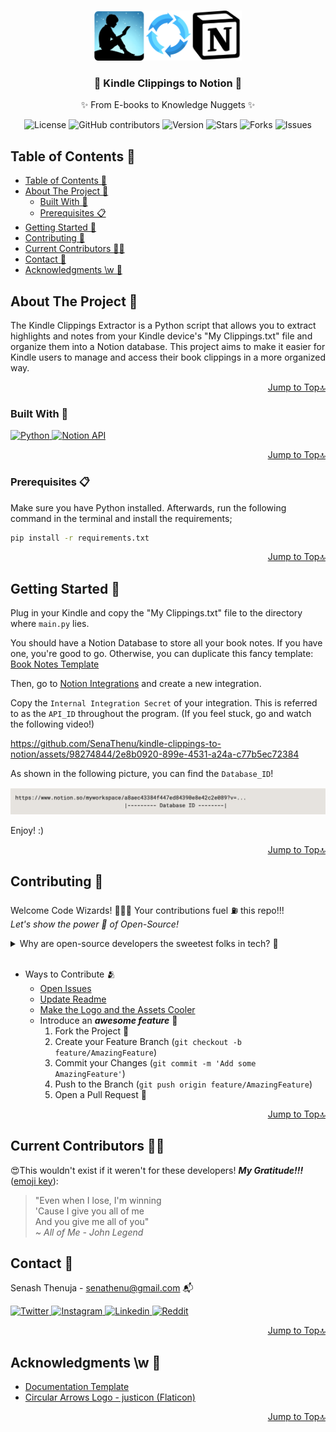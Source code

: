 <a name="readme-top"></a>

<!-- PROJECT LOGO -->
<br>
<div align="center">
  <a href="https://github.com/SenaThenu/kindle-clippings-to-notion">
    <img src="https://github.com/SenaThenu/kindle-clippings-to-notion/blob/main/readme-assets/Logo.png" alt="Logo" height="80">
  </a>

<h3 align="center">🚀 Kindle Clippings to Notion 🚀</h3>

  <p align="center">
    ✨ From E-books to Knowledge Nuggets ✨
    <br>
  </p>
</div>

<!-- PROJECT SHIELDS -->
<p align="center">
  <img src="https://img.shields.io/badge/license-MIT-blue.svg?labelColor=003694&color=ffffff" alt="License">
  <img src="https://img.shields.io/github/contributors/SenaThenu/kindle-clippings-to-notion?labelColor=003694&color=ffffff" alt="GitHub contributors" >
  <img src="https://img.shields.io/badge/version-1.0.0-yellow.svg?labelColor=003694&color=ffffff" alt="Version">
  <img src="https://img.shields.io/github/stars/SenaThenu/kindle-clippings-to-notion.svg?labelColor=003694&color=ffffff" alt="Stars">
  <img src="https://img.shields.io/github/forks/SenaThenu/kindle-clippings-to-notion.svg?labelColor=003694&color=ffffff" alt="Forks">
  <img src="https://img.shields.io/github/issues/SenaThenu/kindle-clippings-to-notion.svg?labelColor=003694&color=ffffff" alt="Issues">
</p>


<!-- TABLE OF CONTENTS -->
## Table of Contents 📜
- [Table of Contents 📜](#table-of-contents-)
- [About The Project 📖](#about-the-project-)
  - [Built With 🔧](#built-with-)
  - [Prerequisites 📋](#prerequisites-)
- [Getting Started 🚦](#getting-started-)
- [Contributing 👋](#contributing-)
- [Current Contributors 🧙‍♂️](#current-contributors-️)
- [Contact 📧](#contact-)
- [Acknowledgments \\w 💖](#acknowledgments-w-)

<!-- ABOUT THE PROJECT -->
## About The Project 📖
The Kindle Clippings Extractor is a Python script that allows you to extract highlights and notes from your Kindle device's "My Clippings.txt" file and organize them into a Notion database. This project aims to make it easier for Kindle users to manage and access their book clippings in a more organized way.


<p align="right"><a href="#readme-top">Jump to Top🔝</a></p>


### Built With 🔧
<a href="https://www.python.org/"> <img src="https://img.shields.io/badge/Python-3570a0?style=for-the-badge&logo=python&logoColor=ffffff" alt="Python">
<a href="https://www.notion.so/"> <img src="https://img.shields.io/badge/Notion API-b8c7d6?style=for-the-badge&logo=notion&logoColor=000" alt="Notion API">
<p align="right"><a href="#readme-top">Jump to Top🔝</a></p>



<!-- GETTING STARTED -->

### Prerequisites 📋

Make sure you have Python installed. Afterwards, run the following command in the terminal and install the requirements;
```bash
pip install -r requirements.txt
```

<p align="right"><a href="#readme-top">Jump to Top🔝</a></p>

## Getting Started 🚦

Plug in your Kindle and copy the "My Clippings.txt" file to the directory where `main.py` lies.

You should have a Notion Database to store all your book notes. If you have one, you're good to go. Otherwise, you can duplicate this fancy template: [Book Notes Template](https://senathenu.notion.site/8f98ce4fb0154407a98d48a8ea424fa6?v=25f74593774b463bba10de7a2d6968e8&pvs=4)

Then, go to [Notion Integrations](https://www.notion.so/my-integrations) and create a new integration.

Copy the `Internal Integration Secret` of your integration. This is referred to as the `API_ID` throughout the program. (If you feel stuck, go and watch the following video!)

https://github.com/SenaThenu/kindle-clippings-to-notion/assets/98274844/2e8b0920-899e-4531-a24a-c77b5ec72384

As shown in the following picture, you can find the `Database_ID`!

![Finding the Database ID](https://github.com/SenaThenu/kindle-clippings-to-notion/blob/main/readme-assets/database-id.png)

Enjoy! :)

<p align="right"><a href="#readme-top">Jump to Top🔝</a></p>


<!-- CONTRIBUTING -->
## Contributing 👋

Welcome Code Wizards! 🧙‍♂️✨ Your contributions fuel ⛽ this repo!!!
<br>
*Let's show the power 💪 of Open-Source!*

<details>
    <summary>Why are open-source developers the sweetest folks in tech? 🍭</summary>
      <li> Because they believe in sharing not only code but also <i>smiles 😄</i> and <i>love ❤️</i> through 0s and 1s! </li>
</details>

<br>

* Ways to Contribute 🫂
  * [Open Issues](https://github.com/SenaThenu/kindle-clippings-to-notion/issues)
  * [Update Readme](https://github.com/SenaThenu/kindle-clippings-to-notion/blob/main/README.md)
  * [Make the Logo and the Assets Cooler](https://github.com/SenaThenu/kindle-clippings-to-notion/tree/main/slides)
  * Introduce an ***awesome feature*** 💫
    1. Fork the Project 🍴
    2. Create your Feature Branch (`git checkout -b feature/AmazingFeature`)
    3. Commit your Changes (`git commit -m 'Add some AmazingFeature'`)
    4. Push to the Branch (`git push origin feature/AmazingFeature`)
    5. Open a Pull Request 🚀

<p align="right"><a href="#readme-top">Jump to Top🔝</a></p>

## Current Contributors 🧙‍♂️

😍This wouldn't exist if it weren't for these developers! ***My Gratitude!!!*** ([emoji key](https://allcontributors.org/docs/en/emoji-key)):
> "Even when I lose, I'm winning \
> 'Cause I give you all of me \
> And you give me all of you" \
> *~ All of Me - John Legend*

<!-- ALL-CONTRIBUTORS-LIST:START - Do not remove or modify this section -->
<!-- prettier-ignore-start -->
<!-- markdownlint-disable -->

<!-- markdownlint-restore -->
<!-- prettier-ignore-end -->

<!-- ALL-CONTRIBUTORS-LIST:END -->

<!-- CONTACT -->

<!-- TODO: Replace .all-contributorsrc -->
## Contact 📧

Senash Thenuja - senathenu@gmail.com 📬 

<a href="https://twitter.com/SenaThenu"> <img src="https://img.shields.io/badge/-022138?logo=x&logoColor=ffffff" alt="Twitter">
</a>
<a href="https://instagram.com/SenaThenu"> <img src="https://img.shields.io/badge/-d62976?logo=instagram&logoColor=ffffff" alt="Instagram">
<a href="https://www.linkedin.com/in/SenaThenu/"> <img src="https://img.shields.io/badge/-0072b1?logo=linkedin&logoColor=ffffff" alt="Linkedin">
<a href="https://www.reddit.com/user/SenaThenu"> <img src="https://img.shields.io/badge/-FF5700?logo=reddit&logoColor=ffffff" alt="Reddit">
</a>
<p align="right"><a href="#readme-top">Jump to Top🔝</a></p>



<!-- ACKNOWLEDGMENTS -->
## Acknowledgments \w 💖

* [Documentation Template](https://github.com/othneildrew/Best-README-Template)
* [Circular Arrows Logo - justicon (Flaticon)](https://www.flaticon.com/free-icon/circle_3513718?term=circle+arrows&page=1&position=36&origin=search&related_id=3513718)

<p align="right"><a href="#readme-top">Jump to Top🔝</a></p>
